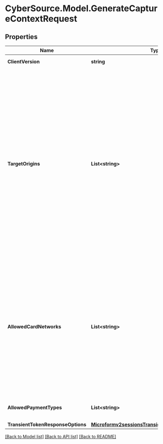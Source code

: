 # CyberSource.Model.GenerateCaptureContextRequest
## Properties

Name | Type | Description | Notes
------------ | ------------- | ------------- | -------------
**ClientVersion** | **string** | Specify the version of Microform that you want to use.  | [optional] 
**TargetOrigins** | **List&lt;string&gt;** | The [target origin](https://developer.mozilla.org/en-US/docs/Glossary/Origin) of the website on which you will be launching Microform is defined by the scheme (protocol), hostname (domain) and port number (if used).    You must use https://hostname (unless you use http://localhost) Wildcards are NOT supported.  Ensure that subdomains are included. Any valid top-level domain is supported (e.g. .com, .co.uk, .gov.br etc)  Examples:   - https://example.com   - https://subdomain.example.com   - https://example.com:8080&lt;br&gt;&lt;br&gt;  If you are embedding within multiple nested iframes you need to specify the origins of all the browser contexts used, for example:    targetOrigins: [     \&quot;https://example.com\&quot;,     \&quot;https://basket.example.com\&quot;,     \&quot;https://ecom.example.com\&quot;   ]&lt;br&gt;&lt;br&gt;  You can supply up to nine origins within the targetOrigins field for nested iframes. If the list of origins exceeds five ensure that you:   - Compare the list of origins in the v2/sessions targetOrigins field against the location.ancestorOrigins of the browser.    - Ensure that the count of origins and their content matches in both.  If any origins are absent or mismatched, the system will prevent Microform from loading and display a client-side error message.  | [optional] 
**AllowedCardNetworks** | **List&lt;string&gt;** | The list of card networks you want to use for this Microform transaction.  Microform currently supports the following card networks:     - VISA     - MASTERCARD     - AMEX     - CARNET     - CARTESBANCAIRES     - CUP     - DINERSCLUB     - DISCOVER     - EFTPOS     - ELO     - JAYWAN     - JCB     - JCREW     - KCP     - MADA     - MAESTRO     - MEEZA     - PAYPAK     - UATP  **Important:**    - When integrating Microform (Card) at least one card network should be specified in the allowedCardNetworks field in the capture context request.   - When integrating Microform (ACH/eCheck) the allowedCardNetworks field is not required in the capture context request.   - When integrating both Microform (Card) and Microform (ACH/eCheck) at least one card network should be specified in the allowedCardNetworks field in the capture context request.  | [optional] 
**AllowedPaymentTypes** | **List&lt;string&gt;** | The payment types that are allowed for the merchant.    Possible values when launching Microform: - CARD - CHECK &lt;br&gt;&lt;br&gt;  | [optional] 
**TransientTokenResponseOptions** | [**Microformv2sessionsTransientTokenResponseOptions**](Microformv2sessionsTransientTokenResponseOptions.md) |  | [optional] 

[[Back to Model list]](../README.md#documentation-for-models) [[Back to API list]](../README.md#documentation-for-api-endpoints) [[Back to README]](../README.md)

